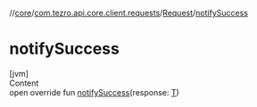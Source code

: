 //[core](../../../index.md)/[com.tezro.api.core.client.requests](../index.md)/[Request](index.md)/[notifySuccess](notify-success.md)



# notifySuccess  
[jvm]  
Content  
open override fun [notifySuccess](notify-success.md)(response: [T](index.md))  




